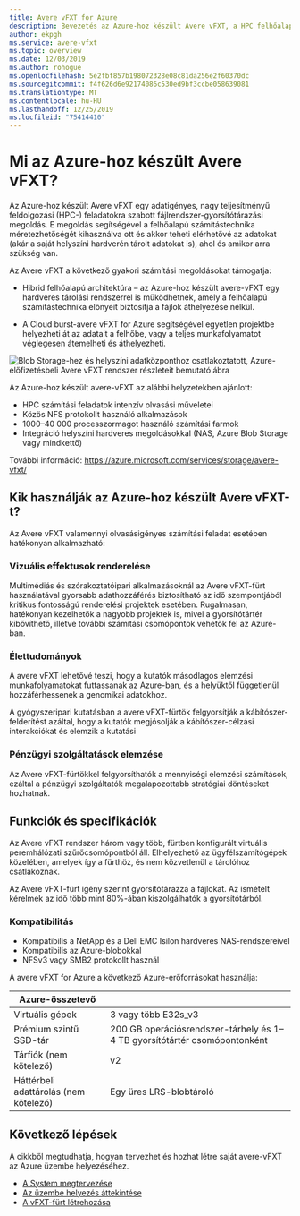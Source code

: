 ```yaml
---
title: Avere vFXT for Azure
description: Bevezetés az Azure-hoz készült Avere vFXT, a HPC felhőalapú gyorsítótárazási rétegének használatába
author: ekpgh
ms.service: avere-vfxt
ms.topic: overview
ms.date: 12/03/2019
ms.author: rohogue
ms.openlocfilehash: 5e2fbf857b198072328e08c81da256e2f60370dc
ms.sourcegitcommit: f4f626d6e92174086c530ed9bf3ccbe058639081
ms.translationtype: MT
ms.contentlocale: hu-HU
ms.lasthandoff: 12/25/2019
ms.locfileid: "75414410"
---
```

# <a name="what-is-avere-vfxt-for-azure"></a>Mi az Azure-hoz készült Avere vFXT?

Az Azure-hoz készült Avere vFXT egy adatigényes, nagy teljesítményű feldolgozási (HPC-) feladatokra szabott fájlrendszer-gyorsítótárazási megoldás. E megoldás segítségével a felhőalapú számítástechnika méretezhetőségét kihasználva ott és akkor teheti elérhetővé az adatokat (akár a saját helyszíni hardverén tárolt adatokat is), ahol és amikor arra szükség van.

Az Avere vFXT a következő gyakori számítási megoldásokat támogatja:

* Hibrid felhőalapú architektúra – az Azure-hoz készült avere-vFXT egy hardveres tárolási rendszerrel is működhetnek, amely a felhőalapú számítástechnika előnyeit biztosítja a fájlok áthelyezése nélkül.

* A Cloud burst-avere vFXT for Azure segítségével egyetlen projektbe helyezheti át az adatait a felhőbe, vagy a teljes munkafolyamatot véglegesen átemelheti és áthelyezheti.

![Blob Storage-hez és helyszíni adatközponthoz csatlakoztatott, Azure-előfizetésbeli Avere vFXT rendszer részleteit bemutató ábra](media/avere-vfxt-hybrid.png)

Az Azure-hoz készült avere-vFXT az alábbi helyzetekben ajánlott:

* HPC számítási feladatok intenzív olvasási műveletei
* Közös NFS protokollt használó alkalmazások
* 1000–40 000 processzormagot használó számítási farmok
* Integráció helyszíni hardveres megoldásokkal (NAS, Azure Blob Storage vagy mindkettő)

További információ: <https://azure.microsoft.com/services/storage/avere-vfxt/>

## <a name="who-uses-avere-vfxt-for-azure"></a>Kik használják az Azure-hoz készült Avere vFXT-t?

Az Avere vFXT valamennyi olvasásigényes számítási feladat esetében hatékonyan alkalmazható:

### <a name="visual-effects-rendering"></a>Vizuális effektusok renderelése

Multimédiás és szórakoztatóipari alkalmazásoknál az Avere vFXT-fürt használatával gyorsabb adathozzáférés biztosítható az idő szempontjából kritikus fontosságú renderelési projektek esetében. Rugalmasan, hatékonyan kezelhetők a nagyobb projektek is, mivel a gyorsítótártér kibővíthető, illetve további számítási csomópontok vehetők fel az Azure-ban.

### <a name="life-sciences"></a>Élettudományok

A avere vFXT lehetővé teszi, hogy a kutatók másodlagos elemzési munkafolyamatokat futtassanak az Azure-ban, és a helyüktől függetlenül hozzáférhessenek a genomikai adatokhoz.

A gyógyszeripari kutatásban a avere vFXT-fürtök felgyorsítják a kábítószer-felderítést azáltal, hogy a kutatók megjósolják a kábítószer-célzási interakciókat és elemzik a kutatási

### <a name="financial-services-analytics"></a>Pénzügyi szolgáltatások elemzése

Az Avere vFXT-fürtökkel felgyorsíthatók a mennyiségi elemzési számítások, ezáltal a pénzügyi szolgáltatók megalapozottabb stratégiai döntéseket hozhatnak.

## <a name="features-and-specifications"></a>Funkciók és specifikációk

Az Avere vFXT rendszer három vagy több, fürtben konfigurált virtuális peremhálózati szűrőcsomópontból áll. Elhelyezhető az ügyfélszámítógépek közelében, amelyek így a fürthöz, és nem közvetlenül a tárolóhoz csatlakoznak.

Az Avere vFXT-fürt igény szerint gyorsítótárazza a fájlokat. Az ismételt kérelmek az idő több mint 80%-ában kiszolgálhatók a gyorsítótárból.

### <a name="compatibility"></a>Kompatibilitás

* Kompatibilis a NetApp és a Dell EMC Isilon hardveres NAS-rendszereivel
* Kompatibilis az Azure-blobokkal
* NFSv3 vagy SMB2 protokollt használ

A avere vFXT for Azure a következő Azure-erőforrásokat használja:

|Azure-összetevő|   |
|----------|-----------|
|Virtuális gépek|3 vagy több E32s_v3|
|Prémium szintű SSD-tár|200 GB operációsrendszer-tárhely és 1–4 TB gyorsítótártér csomópontonként |
|Tárfiók (nem kötelező) |v2|
|Háttérbeli adattárolás (nem kötelező) | Egy üres LRS-blobtároló |

## <a name="next-steps"></a>Következő lépések

A cikkből megtudhatja, hogyan tervezhet és hozhat létre saját avere-vFXT az Azure üzembe helyezéséhez.

* [A System megtervezése](avere-vfxt-deploy-plan.md)
* [Az üzembe helyezés áttekintése](avere-vfxt-deploy-overview.md)
* [A vFXT-fürt létrehozása](avere-vfxt-deploy.md)
